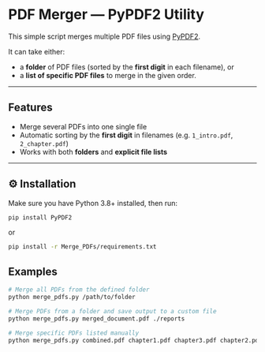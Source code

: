 # PDF Merger — PyPDF2 Utility

This simple script merges multiple PDF files using [PyPDF2](https://pypi.org/project/PyPDF2/).

It can take either:
- a **folder** of PDF files (sorted by the **first digit** in each filename), or  
- a **list of specific PDF files** to merge in the given order.

---

## Features

- Merge several PDFs into one single file  
- Automatic sorting by the **first digit** in filenames (e.g. `1_intro.pdf`, `2_chapter.pdf`)  
- Works with both **folders** and **explicit file lists**  

---

## ⚙️ Installation

Make sure you have Python 3.8+ installed, then run:

```bash
pip install PyPDF2
```
or
```bash
pip install -r Merge_PDFs/requirements.txt
```

## Examples

```bash
# Merge all PDFs from the defined folder
python merge_pdfs.py /path/to/folder

# Merge PDFs from a folder and save output to a custom file
python merge_pdfs.py merged_document.pdf ./reports

# Merge specific PDFs listed manually
python merge_pdfs.py combined.pdf chapter1.pdf chapter3.pdf chapter2.pdf
```